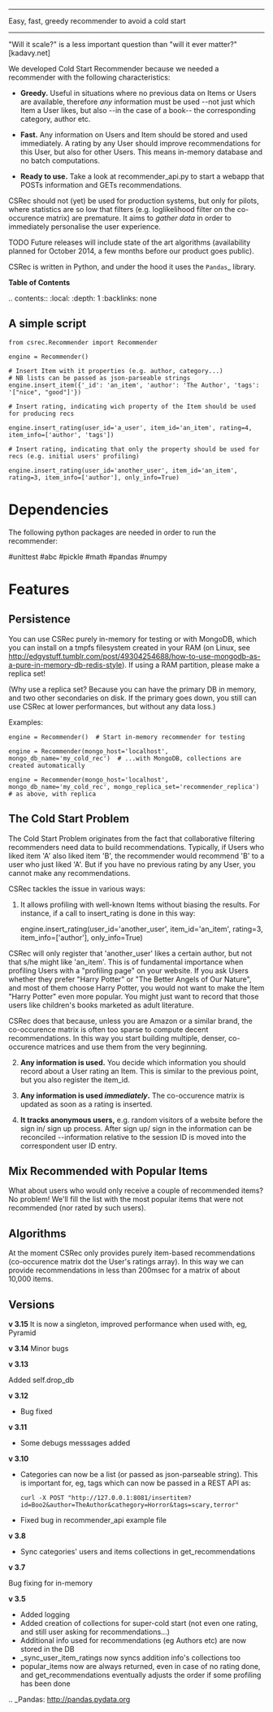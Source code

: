 ****************************************************
Easy, fast, greedy recommender to avoid a cold start
****************************************************
        
"Will it scale?" is a less important question than "will it ever matter?" [kadavy.net]

We developed Cold Start Recommender because we needed a recommender
with the following characteristics:

* **Greedy.** Useful in situations where no previous data on Items or
    Users are available, therefore *any* information must be used
    --not just which Item a User likes, but also --in the case of a
    book-- the corresponding category, author etc.

* **Fast.** Any information on Users and Item should be stored and
    used immediately. A rating by any User should improve
    recommendations for this User, but also for other Users. This
    means  in-memory database and no batch computations.

* **Ready to use.** Take a look at recommender_api.py to start
    a webapp that POSTs information and GETs recommendations.


CSRec should not (yet) be used for production systems, but only for
pilots, where statistics are so low that filters (e.g. loglikelihood
filter on the co-occurence matrix) are premature. It aims to
*gather data* in order to immediately personalise the user experience.

TODO Future releases will include state of the art algorithms (availability planned for
October 2014, a few months before our product goes
public).

CSRec is written in Python, and under the hood it uses the `Pandas`_
library. 

**Table of Contents**

.. contents::
    :local:
    :depth: 1
    :backlinks: none


A simple script
---------------

    from csrec.Recommender import Recommender
    
    engine = Recommender()

    # Insert Item with it properties (e.g. author, category...)
    # NB lists can be passed as json-parseable strings
    engine.insert_item({'_id': 'an_item', 'author': 'The Author', 'tags': '["nice", "good"]'})

    # Insert rating, indicating wich property of the Item should be used for producing recs

    engine.insert_rating(user_id='a_user', item_id='an_item', rating=4, item_info=['author', 'tags'])

    # Insert rating, indicating that only the property should be used for recs (e.g. initial users' profiling)

    engine.insert_rating(user_id='another_user', item_id='an_item', rating=3, item_info=['author'], only_info=True)


Dependencies
============

The following python packages are needed in order to run the recommender:

#unittest
#abc
#pickle
#math
#pandas
#numpy



Features
========

Persistence
-----------

You can use CSRec purely in-memory for testing or with MongoDB, which
you can install on a tmpfs filesystem created in your RAM (on Linux,
see
http://edgystuff.tumblr.com/post/49304254688/how-to-use-mongodb-as-a-pure-in-memory-db-redis-style). If using a RAM partition, please make a replica set!

(Why use a replica set? Because you can have the primary DB in
memory, and two other secondaries on disk. If the primary goes down,
you still can use CSRec at lower performances, but without any data
loss.)

Examples:

	engine = Recommender()  # Start in-memory recommender for testing
	
	engine = Recommender(mongo_host='localhost', mongo_db_name='my_cold_rec')  # ...with MongoDB, collections are created automatically
	
	engine = Recommender(mongo_host='localhost', mongo_db_name='my_cold_rec', mongo_replica_set='recommender_replica')  # as above, with replica
	

The Cold Start Problem
----------------------

The Cold Start Problem originates from the fact that collaborative
filtering recommenders need data to build recommendations. Typically,
if Users who liked item 'A' also liked item 'B', the recommender would
recommend 'B' to a user who just liked 'A'. But if you have no
previous rating by any User, you cannot make any recommendations.

CSRec tackles the issue in various ways:

1. It allows profiling with well-known Items without biasing the
results. For instance, if a call to insert_rating is done in this way:

   engine.insert_rating(user_id='another_user', item_id='an_item', rating=3, item_info=['author'], only_info=True)

CSRec will only register that 'another_user' likes a certain author,
but not that s/he might like 'an_item'. This is of fundamental
importance when profiling Users with a "profiling page" on your
website.  If you ask Users whether they prefer "Harry Potter" or "The
Better Angels of Our Nature", and most of them choose Harry Potter, you would not 
want to make the Item "Harry Potter" even more popular. You might just want to record
that those users like children's books marketed as adult literature.

CSRec does that because, unless you are Amazon or a similar brand, the
co-occurence matrix is often too sparse to compute decent
recommendations. In this way you start building multiple, denser,
co-occurence matrices and use them from the very beginning.

2. **Any information is used.** You decide which information you should
record about a User rating an Item. This is similar to the previous
point, but you also register the item_id.

3. **Any information is used *immediately*.** The co-occurence matrix is
updated as soon as a rating is inserted.

4. **It tracks anonymous users,** e.g. random visitors of a website
before the sign in/ sign up process. After sign up/ sign in the
information can be reconciled --information relative to the session ID
is moved into the correspondent user ID entry.

Mix Recommended with Popular Items
----------------------------------

What about users who would only receive a couple of recommended items?
No problem! We'll fill the list with the most popular items that were not
recommended (nor rated by such users).

Algorithms
----------

At the moment CSRec only provides purely item-based recommendations
(co-occurence matrix dot the User's ratings array). In this way we can
provide recommendations in less than 200msec for a matrix of about
10,000 items.


Versions
--------

**v 3.15**
It is now a singleton, improved performance when used with, eg, Pyramid

**v 3.14**
Minor bugs

**v 3.13**

Added self.drop_db

**v 3.12**

* Bug fixed

**v 3.11**

* Some debugs messsages added

**v 3.10**

* Categories can now be a list (or passed as json-parseable string).
  This is important for, eg, tags which can now be passed in a REST API as:

      curl -X POST "http://127.0.0.1:8081/insertitem?id=Boo2&author=TheAuthor&cathegory=Horror&tags=scary,terror"

* Fixed bug in recommender_api example file

**v 3.8**

* Sync categories' users and items collections in get_recommendations

**v 3.7**

Bug fixing for in-memory

**v 3.5**

* Added logging
* Added creation of collections for super-cold start (not even one rating, and still user asking for recommendations...)
* Additional info used for recommendations (eg Authors etc) are now stored in the DB
* _sync_user_item_ratings now syncs addition info's collections too
* popular_items now are always returned, even in case of no rating done, and get_recommendations eventually adjusts the order if some profiling has been done 


.. _Pandas: http://pandas.pydata.org
